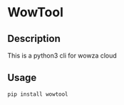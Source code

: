 # WowTool

## Description

This is a python3 cli for wowza cloud

## Usage

```
pip install wowtool
```